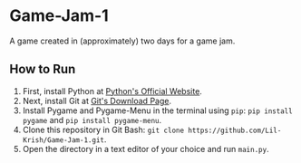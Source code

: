 # Game-Jam-1
A game created in (approximately) two days for a game jam.

## How to Run
1. First, install Python at [Python's Official Website](http://python.org).
2. Next, install Git at [Git's Download Page](https://git-scm.com/downloads).
3. Install Pygame and Pygame-Menu in the terminal using `pip`: `pip install pygame` and `pip install pygame-menu`.
4. Clone this repository in Git Bash: `git clone https://github.com/Lil-Krish/Game-Jam-1.git`.
5. Open the directory in a text editor of your choice and run `main.py`.

